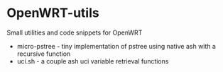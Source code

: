 # OpenWRT-utils
Small utilities and code snippets for OpenWRT

- micro-pstree - tiny implementation of pstree using native ash with a recursive function
- uci.sh - a couple ash uci variable retrieval functions
